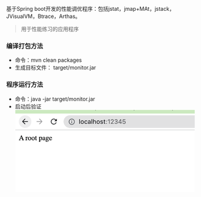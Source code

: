 基于Spring boot开发的性能调优程序：包括jstat，jmap+MAt，jstack，JVisualVM，Btrace，Arthas。
>用于性能练习的应用程序
### 编译打包方法
* 命令：mvn clean packages
* 生成目标文件： target/monitor.jar
### 程序运行方法
* 命令：java -jar target/monitor.jar
* 启动后验证
![](../../images/imonitor.png)